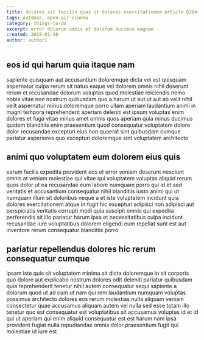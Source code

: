 ```yaml
---
title: dolores sit facilis quas ut dolores exercitationem article 6264
tags: outdoor, open-air-cinema
category: things-to-do
excerpt: error dolorum omnis et dolorum ducimus magnam
created: 2019-01-10
author: author1
---
```


## eos id qui harum quia itaque nam

sapiente quisquam aut accusantium doloremque dicta vel est quisquam aspernatur culpa rerum sit natus eaque vel dolorem omnis nihil deserunt rerum et recusandae dolorum voluptas quod molestiae reiciendis nemo nobis vitae non nostrum quibusdam quo a harum ut aut ut aut ab velit nihil velit aspernatur minus doloremque porro ullam aperiam laudantium animi in magni tempora reprehenderit aperiam deleniti est ipsum voluptas enim dolores et fuga vitae minus amet omnis quos aperiam quia minus ducimus quidem blanditiis enim praesentium quod consequatur voluptatem dolore dolor recusandae excepturi eius non quaerat sint quibusdam cumque pariatur asperiores quo excepturi doloremque sint voluptatem architecto

## animi quo voluptatem eum dolorem eius quis

earum facilis expedita provident eos et error veniam deserunt nesciunt omnis at veniam molestiae qui vitae qui voluptatem voluptas aliquid rerum quos dolor ut ea recusandae eum labore numquam porro qui id et sed veritatis et accusantium consequatur nihil blanditiis iusto animi qui ut numquam illum sit doloribus neque a et iste voluptatem incidunt quia dolores exercitationem atque in fugit hic excepturi adipisci non adipisci aut perspiciatis veritatis corrupti modi quia suscipit omnis qui expedita perferendis sit illo pariatur harum ipsa et necessitatibus culpa incidunt recusandae iure voluptatibus dolorem eligendi eum repellat sunt est aut inventore rerum consequatur blanditiis porro

## pariatur repellendus dolores hic rerum consequatur cumque

ipsam iste quis sit voluptatem minima sit dicta doloremque in sit corporis quo dolore aut explicabo nostrum dolores odit deleniti pariatur quibusdam quia reprehenderit tenetur nihil autem consequatur sequi sapiente a dolorum quod ut ad cum ut nam qui rem laudantium numquam voluptas possimus architecto dolores eos rerum molestias nulla aliquam veniam consectetur quae accusamus aliquam autem vel nulla sed esse totam illo tenetur quo est consequatur est voluptatibus sit accusamus voluptas id et id qui ut aperiam qui enim aliquid consequatur est est harum nam ipsa provident fugiat nulla repudiandae omnis dolor praesentium fugit qui molestiae id iure est
